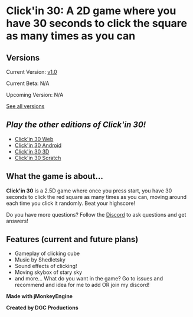 
# **Click'in 30: A 2D game where you have 30 seconds to click the square as many times as you can**

## **Versions**
Current Version: [v1.0](https://github.com/DGCProductions/Click-in-90/releases/tag/v1.0)

Current Beta: N/A

Upcoming Version: N/A

[See all versions](https://github.com/DGCProductions/Click-in-90/releases)

## *Play the other editions of Click'in 30!*
- [Click'in 30 Web](https://dgcproductions.github.io/)
- [Click'in 30 Android](https://play.google.com/store/apps/details?id=org.lunapark.dev.jmonkey3template)
- [Click'in 30 3D](https://www.indiedb.com/games/clickin-30-3d)
- [Click'in 30 Scratch](https://scratch.mit.edu/projects/306598008/)

## **What the game is about...**

**Click'in 30** is a 2.5D game where once you press start, you have 30 seconds to click the red square as many times as you can, moving around each time you click it randomly. Beat your highscore!

Do you have more questions? Follow the [Discord](https://discord.gg/JvyF9Pq) to ask questions and get answers!

## **Features (current and future plans)**
- Gameplay of clicking cube
- Music by Shedletsky 
- Sound effects of clicking!
- Moving skybox of stary sky
 - and more... What do you want in the game? Go to issues and recommend and idea for me to add OR join my discord!
 
 **Made with jMonkeyEngine**
 
 **Created by DGC Productions**
